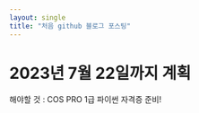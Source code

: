 ```yaml
---
layout: single
title: "처음 github 블로그 포스팅"
---
```

# 2023년 7월 22일까지 계획

해야할 것 : COS PRO 1급 파이썬 자격증 준비!
